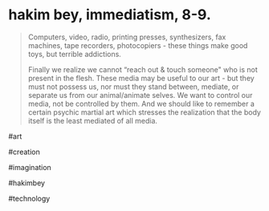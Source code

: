 # hakim bey, immediatism, 8-9.

> Computers, video, radio, printing presses, synthesizers, fax machines, tape recorders, photocopiers - these things make good toys, but terrible addictions.
>
> Finally we realize we cannot “reach out & touch someone" who is not present in the flesh. These media may be useful to our art - but they must not possess us, nor must they stand between, mediate, or separate us from our animal/animate selves. We want to control our media, not be controlled by them. And we should like to remember a certain psychic martial art which stresses  the realization that the body itself is the least mediated of all media.

#art

#creation

#imagination

#hakimbey

#technology